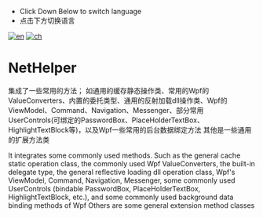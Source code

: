 - Click Down Below to switch language
- 点击下方切换语言

[![en](https://img.shields.io/badge/lang-en-red.svg)](readme.en.md)
[![ch](https://img.shields.io/badge/lang-zh-yellow.svg)](readme.zh.md)


# NetHelper
集成了一些常用的方法；
如通用的缓存静态操作类、常用的Wpf的ValueConverters、内置的委托类型、通用的反射加载dll操作类、Wpf的ViewModel、Command、Navigation、Messenger、部分常用UserControls(可绑定的PasswordBox、PlaceHolderTextBox、HighlightTextBlock等)，以及Wpf一些常用的后台数据绑定方法
其他是一些通用的扩展方法类


It integrates some commonly used methods.
Such as the general cache static operation class, the commonly used Wpf ValueConverters, the built-in delegate type, the general reflective loading dll operation class, Wpf's ViewModel, Command, Navigation, Messenger, some commonly used UserControls (bindable PasswordBox, PlaceHolderTextBox, HighlightTextBlock, etc.), and some commonly used background data binding methods of Wpf
Others are some general extension method classes

